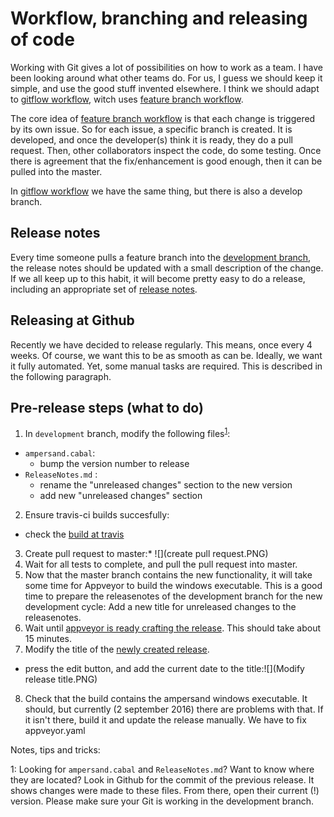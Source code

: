 # Workflow, branching and releasing of code

Working with Git gives a lot of possibilities on how to work as a team. I have been looking around what other teams do. For us, I guess we should keep it simple, and use the good stuff invented elsewhere. I think we should adapt to [gitflow workflow](https://www.atlassian.com/git/tutorials/comparing-workflows/gitflow-workflow), witch uses [feature branch workflow](https://www.atlassian.com/git/tutorials/comparing-workflows/feature-branch-workflow). 

The core idea of [feature branch workflow](https://www.atlassian.com/git/tutorials/comparing-workflows/feature-branch-workflow) is that each change is triggered by its own issue. So for each issue, a specific branch is created. It is developed, and once the developer(s) think it is ready, they do a pull request. Then, other collaborators inspect the code, do some testing. Once there is agreement that the fix/enhancement is good enough, then it can be pulled into the master. 

In [gitflow workflow](https://www.atlassian.com/git/tutorials/comparing-workflows/gitflow-workflow) we have the same thing, but there is also a develop branch. 

## Release notes

Every time someone pulls a feature branch into the [development branch](https://github.com/AmpersandTarski/Ampersand/tree/development), the release notes should be updated with a small description of the change. If we all keep up to this habit, it will become pretty easy to do a release, including an appropriate set of [release notes](https://github.com/AmpersandTarski/Ampersand/blob/development/ReleaseNotes.md). 

## Releasing at Github
Recently we have decided to release regularly. This means, once every 4 weeks. Of course, we want this to be as smooth as can be. Ideally, we want it fully automated. Yet, some manual tasks are required. This is described in the following paragraph. 



## Pre-release steps (what to do)

1. In `development` branch, modify the following files<sup>[1](#myfootnote1)</sup>:
  * `ampersand.cabal`: 
    * bump the version number to release
  * `ReleaseNotes.md` : 
    * rename the "unreleased changes" section to the new version
    * add new "unreleased changes" section
2. Ensure travis-ci builds succesfully:
  * check the [build at travis](https://travis-ci.org/AmpersandTarski/Ampersand)
3. Create pull request to master:* ![](create pull request.PNG)
4. Wait for all tests to complete, and pull the pull request into master.
5. Now that the master branch contains the new functionality, it will take some time for Appveyor to build the windows executable. This is a good time to prepare the releasenotes of the development branch for the new development cycle: Add a new title for unreleased changes to the releasenotes. 
6. Wait until [appveyor is ready crafting the release](https://ci.appveyor.com/project/hanjoosten/ampersand). This should take about 15 minutes.
7. Modify the title of the [newly created release](https://github.com/AmpersandTarski/Ampersand/releases/latest).
  * press the edit button, and add the current date to the title:![](Modify release title.PNG)
8. Check that the build contains the ampersand windows executable. It should, but currently (2 september 2016) there are problems with that. If it isn't there, build it and update the release manually. We have to fix appveyor.yaml

Notes, tips and tricks:

<a name="myfootnote1">1</a>: Looking for `ampersand.cabal` and `ReleaseNotes.md`? Want to know where they are located? Look in Github for the commit of the previous release. It shows changes were made to these files. From there, open their current (!) version. Please make sure your Git is working in the development branch.
